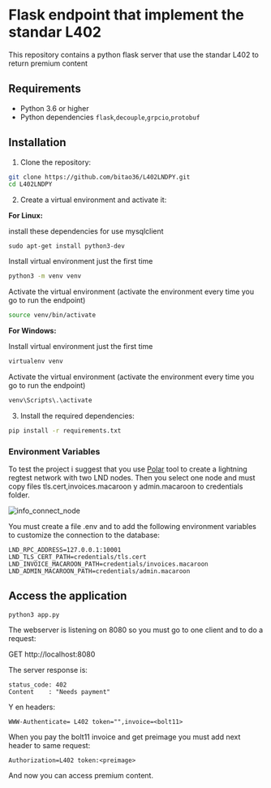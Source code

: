 # Flask endpoint that implement the standar L402 

This repository contains a python flask server that use the standar L402
to return premium content

## Requirements

- Python 3.6 or higher
- Python dependencies `flask`,`decouple`,`grpcio`,`protobuf`

## Installation

1. Clone the repository:

```bash
git clone https://github.com/bitao36/L402LNDPY.git
cd L402LNDPY
```

2. Create a virtual environment and activate it:

**For Linux:**

install these dependencies for use mysqlclient
```
sudo apt-get install python3-dev
```

Install virtual environment just the first time

```bash
python3 -m venv venv
```

Activate the virtual environment (activate the environment every time you go to run the endpoint)


```bash
source venv/bin/activate
```

**For Windows:**


Install virtual environment just the first time


```bash
virtualenv venv
```

Activate the virtual environment (activate the environment every time you go to run the endpoint)

```bash
venv\Scripts\.\activate
```


3. Install the required dependencies:

```bash
pip install -r requirements.txt
```


### Environment Variables

To test the project i suggest that you use [Polar](https://lightningpolar.com/) tool to create a lightning regtest network with two LND nodes.
Then you select one node and  must copy files tls.cert,invoices.macaroon y admin.macaroon to credentials folder.

![info_connect_node](https://hackmd.io/_uploads/B12EJ1AyC.png)


You must create a file .env and to add the following environment variables to customize the connection to the database:

```bash=
LND_RPC_ADDRESS=127.0.0.1:10001
LND_TLS_CERT_PATH=credentials/tls.cert
LND_INVOICE_MACAROON_PATH=credentials/invoices.macaroon
LND_ADMIN_MACAROON_PATH=credentials/admin.macaroon
```


## Access the application

```
python3 app.py
```

The webserver is listening on 8080 so you must go to one client and to do a request: 

GET http://localhost:8080

The server response is:

```
status_code: 402
Content    : "Needs payment"
```
Y en headers:

```
WWW-Authenticate= L402 token="",invoice=<bolt11>
```     

When you pay the bolt11 invoice and get preimage you must add next header to same request:

```
Authorization=L402 token:<preimage>
```

And now you can access premium content.
